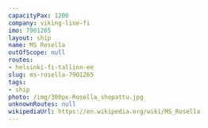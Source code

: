 ```yaml
---
capacityPax: 1200
company: viking-line-fi
imo: 7901265
layout: ship
name: MS Rosella
outOfScope: null
routes:
- helsinki-fi-tallinn-ee
slug: ms-rosella-7901265
tags:
- ship
photo: /img/300px-Rosella_shopattu.jpg
unknownRoutes: null
wikipediaUrl: https://en.wikipedia.org/wiki/MS_Rosella
---
```

